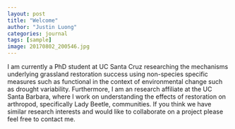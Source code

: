 ```yaml
---
layout: post
title: "Welcome"
author: "Justin Luong"
categories: journal
tags: [sample]
image: 20170802_200546.jpg
---
```


I am currently a PhD student at UC Santa Cruz researching the mechanisms underlying grassland restoration success using non-species specific measures such as functional in the context of environmental change such as drought variability. Furthermore, I am an research affiliate at the UC Santa Barbara, where I work on understanding the effects of restoration on arthropod, specifically Lady Beetle, communities. If you think we have similar research interests and would like to collaborate on a project please feel free to contact me. 